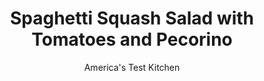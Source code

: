---
layout: ../../layouts/MarkdownPostLayout.astro
title: Spaghetti Squash Salad with Tomatoes and Pecorino
author: America's Test Kitchen
pubDate: 2023-03-15
description: "Sure, you can toss it with butter (yawn) or pretend it’s pasta (it’s not). But we wanted a more flavorful approach."
image_url: https://res.cloudinary.com/hksqkdlah/image/upload/ar_1:1,c_fill,dpr_2.0,f_auto,fl_lossy.progressive.strip_profile,g_faces:auto,q_auto:low,w_344/25071_sfs-roasted-spaghetti-squash-salad-11
tags: ["Main Courses","Cheese","Vegetables","Salads"]
calories: 1392
protein: 5
carbohydrates: 12
fats: 
fiber: 2
ingredients: ["1 (2 1/2-pound), spaghetti squash, halved lengthwise and seeded","6 tablespoons, extra-virgin olive oil, plus extra for drizzling",", Salt and pepper","2 teaspoons, grated lemon zest plus 7 teaspoons juice","1/2 cup halved, grape tomatoes","1 ounce, Pecorino Romano cheese, grated (1/2 cup)","1/4 cup torn, fresh basil leaves","1 , shallot, sliced thin","2 tablespoons, pine nuts, toasted"]
serves: 6
time: "1¼ hours, plus 1 hour cooling"
instructions: ["Adjust oven rack to middle position and heat oven to 375 degrees. Brush cut sides of squash with 2 tablespoons oil and season with salt and pepper. Place squash, cut side down, on rimmed baking sheet. Roast squash until just tender and tip of paring knife can easily be slipped into flesh, 40 to 45 minutes. Transfer squash to wire rack, cut side up, and let cool completely, about 1 hour.","Combine lemon zest and juice, remaining 1/4 cup oil, 1/2 teaspoon salt, and 1/2 teaspoon pepper in large bowl. Holding squash over bowl, use fork to scrape flesh from skin into strands; discard skin.","Add tomatoes to bowl with squash and toss gently to coat with dressing. Transfer to serving platter and sprinkle with Pecorino, basil, shallot, and pine nuts. Drizzle with extra oil before serving."]
nutrition: ["239 mg Potassium","124 mg Phosphorus","160 mg Calcium","32 mg Magnesium","559 mg Sodium","19 g Fat","1 mg Niacin (B3)","11 g Monounsaturated","2 g Polyunsaturated","9 mg Vitamin C","11 mg Cholesterol","4 g Saturated","2 g Fiber","22 µg Folate (food)","4 g Sugars","17 µg Vitamin K","147 g Water","12 g Carbs","22 µg Folate equivalent (total)","5 g Protein","2 mg Vitamin E","27 µg Vitamin A","232 kcal Energy","1392 calories"]
notes: "Plan ahead: The squash needs to cool for 1 hour after roasting."
---